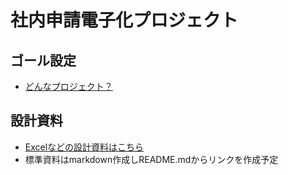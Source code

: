 # 社内申請電子化プロジェクト

## ゴール設定

* [どんなプロジェクト？](docs/001_どんなプロジェクト.md)

## 設計資料

* [Excelなどの設計資料はこちら](doc/設計資料)
* 標準資料はmarkdown作成しREADME.mdからリンクを作成予定
